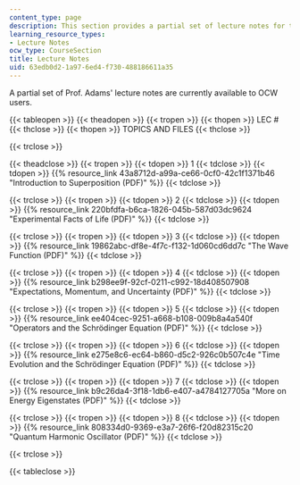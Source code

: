 ```yaml
---
content_type: page
description: This section provides a partial set of lecture notes for the course.
learning_resource_types:
- Lecture Notes
ocw_type: CourseSection
title: Lecture Notes
uid: 63edb0d2-1a97-6ed4-f730-488186611a35
---
```


A partial set of Prof. Adams' lecture notes are currently available to OCW users.

{{< tableopen >}}
{{< theadopen >}}
{{< tropen >}}
{{< thopen >}}
LEC #
{{< thclose >}}
{{< thopen >}}
TOPICS AND FILES
{{< thclose >}}

{{< trclose >}}

{{< theadclose >}}
{{< tropen >}}
{{< tdopen >}}
1
{{< tdclose >}}
{{< tdopen >}}
{{% resource_link 43a8712d-a99a-ce66-0cf0-42c1f1371b46 "Introduction to Superposition (PDF)" %}}
{{< tdclose >}}

{{< trclose >}}
{{< tropen >}}
{{< tdopen >}}
2
{{< tdclose >}}
{{< tdopen >}}
{{% resource_link 220bfdfa-b6ca-1826-045b-587d03dc9624 "Experimental Facts of Life (PDF)" %}}
{{< tdclose >}}

{{< trclose >}}
{{< tropen >}}
{{< tdopen >}}
3
{{< tdclose >}}
{{< tdopen >}}
{{% resource_link 19862abc-df8e-4f7c-f132-1d060cd6dd7c "The Wave Function (PDF)" %}}
{{< tdclose >}}

{{< trclose >}}
{{< tropen >}}
{{< tdopen >}}
4
{{< tdclose >}}
{{< tdopen >}}
{{% resource_link b298ee9f-92cf-0211-c992-18d408507908 "Expectations, Momentum, and Uncertainty (PDF)" %}}
{{< tdclose >}}

{{< trclose >}}
{{< tropen >}}
{{< tdopen >}}
5
{{< tdclose >}}
{{< tdopen >}}
{{% resource_link ee404cec-9251-a668-b108-009b8a4a540f "Operators and the Schrödinger Equation (PDF)" %}}
{{< tdclose >}}

{{< trclose >}}
{{< tropen >}}
{{< tdopen >}}
6
{{< tdclose >}}
{{< tdopen >}}
{{% resource_link e275e8c6-ec64-b860-d5c2-926c0b507c4e "Time Evolution and the Schrödinger Equation (PDF)" %}}
{{< tdclose >}}

{{< trclose >}}
{{< tropen >}}
{{< tdopen >}}
7
{{< tdclose >}}
{{< tdopen >}}
{{% resource_link b9c26da4-3f18-1db6-e407-a4784127705a "More on Energy Eigenstates (PDF)" %}}
{{< tdclose >}}

{{< trclose >}}
{{< tropen >}}
{{< tdopen >}}
8
{{< tdclose >}}
{{< tdopen >}}
{{% resource_link 808334d0-9369-e3a7-26f6-f20d82315c20 "Quantum Harmonic Oscillator (PDF)" %}}
{{< tdclose >}}

{{< trclose >}}

{{< tableclose >}}
